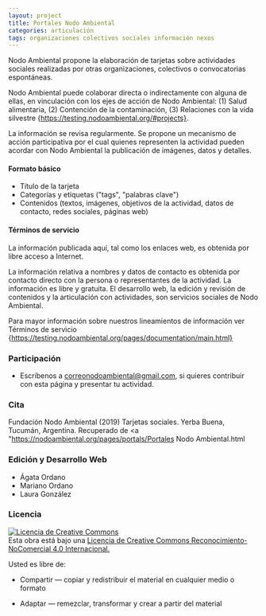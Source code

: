```yaml
---
layout: project
title: Portales Nodo Ambiental
categories: articulación
tags: organizaciones colectivos sociales información nexos
---
```


Nodo Ambiental propone la elaboración de tarjetas sobre actividades sociales realizadas por otras organizaciones, colectivos o convocatorias espontáneas. 

Nodo Ambiental puede colaborar directa o indirectamente con alguna de ellas, en vinculación con los ejes de acción de Nodo Ambiental: (1) Salud alimentaria, (2) Contención de la contaminación, (3) Relaciones con la vida silvestre {https://testing.nodoambiental.org/#projects}.

La información se revisa regularmente. Se propone un mecanismo de acción participativa por el cual quienes representen la actividad pueden acordar con Nodo Ambiental la publicación de imágenes, datos y detalles.

#### Formato básico
- Título de la tarjeta
- Categorías y etiquetas ("tags", "palabras clave")
- Contenidos (textos, imágenes, objetivos de la actividad, datos de contacto, redes sociales, páginas web)

#### Términos de servicio

La información publicada aquí, tal como los enlaces web, es obtenida por libre acceso a Internet. 

La información relativa a nombres y datos de contacto es obtenida por contacto directo con la persona o representantes de la actividad. La información es libre y gratuita. El desarrollo web, la edición y revisión de contenidos y la articulación con actividades, son servicios sociales de Nodo Ambiental.

Para mayor información sobre nuestros lineamientos de información ver Términos de servicio {https://testing.nodoambiental.org/pages/documentation/main.html}


### Participación
- Escríbenos a correonodoambiental@gmail.com, si quieres contribuir con esta página y presentar tu actividad.

### Cita
Fundación Nodo Ambiental (2019) Tarjetas sociales. Yerba Buena, Tucumán, Argentina. Recuperado de <a "https://nodoambiental.org/pages/portals/Portales Nodo Ambiental.html</a>

### Edición y Desarrollo Web
- Ágata Ordano
- Mariano Ordano
- Laura González

### Licencia
<a rel="license" href="http://creativecommons.org/licenses/by-nc/4.0/"><img alt="Licencia de Creative Commons" style="border-width:0" src="https://licensebuttons.net/l/by-nc/4.0/88x31.png" /></a><br />Esta obra está bajo una <a rel="license" href="https://creativecommons.org/licenses/by-nc/4.0/deed.es_ES">Licencia de Creative Commons Reconocimiento-NoComercial 4.0 Internacional.</a>

Usted es libre de:

+ Compartir — copiar y redistribuir el material en cualquier medio o formato

+ Adaptar — remezclar, transformar y crear a partir del material
